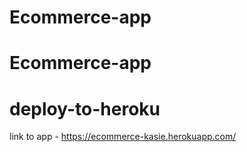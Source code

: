 # Ecommerce-app
# Ecommerce-app
# deploy-to-heroku
link to app - https://ecommerce-kasie.herokuapp.com/
